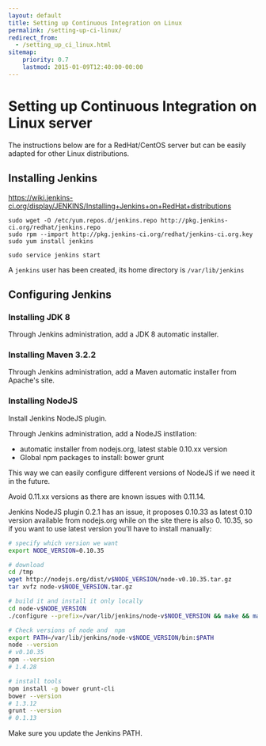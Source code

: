 ```yaml
---
layout: default
title: Setting up Continuous Integration on Linux
permalink: /setting-up-ci-linux/
redirect_from:
  - /setting_up_ci_linux.html
sitemap:
    priority: 0.7
    lastmod: 2015-01-09T12:40:00-00:00
---
```


# <i class="fa fa-stethoscope"></i> Setting up Continuous Integration on Linux server

The instructions below are for a RedHat/CentOS server but can be easily adapted for other Linux distributions.

## Installing Jenkins

https://wiki.jenkins-ci.org/display/JENKINS/Installing+Jenkins+on+RedHat+distributions

~~~~
sudo wget -O /etc/yum.repos.d/jenkins.repo http://pkg.jenkins-ci.org/redhat/jenkins.repo
sudo rpm --import http://pkg.jenkins-ci.org/redhat/jenkins-ci.org.key
sudo yum install jenkins

sudo service jenkins start
~~~~

A `jenkins` user has been created, its home directory is `/var/lib/jenkins`

## Configuring Jenkins

### Installing JDK 8

Through Jenkins administration, add a JDK 8 automatic installer.

### Installing Maven 3.2.2

Through Jenkins administration, add a Maven automatic installer from Apache's site.

### Installing NodeJS

Install Jenkins NodeJS plugin.

Through Jenkins administration, add a NodeJS instllation:
- automatic installer from nodejs.org, latest stable 0.10.xx version
- Global npm packages to install: bower grunt

This way we can easily configure different versions of NodeJS if we need it in the future.

Avoid 0.11.xx versions as there are known issues with 0.11.14.

Jenkins NodeJS plugin	0.2.1 has an issue, it proposes 0.10.33 as latest 0.10 version available from nodejs.org while on the site there is also 0.
10.35, so if you want to use latest version you'll have to install manually:

~~~ bash
# specify which version we want
export NODE_VERSION=0.10.35

# download
cd /tmp
wget http://nodejs.org/dist/v$NODE_VERSION/node-v0.10.35.tar.gz
tar xvfz node-v$NODE_VERSION.tar.gz

# build it and install it only locally
cd node-v$NODE_VERSION
./configure --prefix=/var/lib/jenkins/node-v$NODE_VERSION && make && make install

# Check versions of node and  npm
export PATH=/var/lib/jenkins/node-v$NODE_VERSION/bin:$PATH
node --version
# v0.10.35
npm --version
# 1.4.28

# install tools
npm install -g bower grunt-cli
bower --version
# 1.3.12
grunt --version
# 0.1.13
~~~

Make sure you update the Jenkins PATH.
